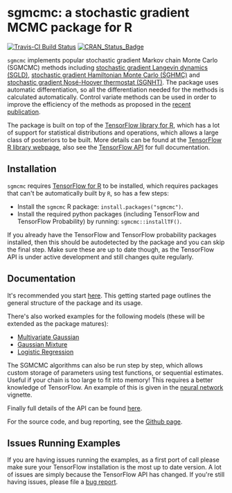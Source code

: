 # sgmcmc: a stochastic gradient MCMC package for R

[![Travis-CI Build Status](https://travis-ci.org/STOR-i/sgmcmc.svg?branch=master)](https://travis-ci.org/STOR-i/sgmcmc)
[![CRAN\_Status\_Badge](https://www.r-pkg.org/badges/version/sgmcmc)](https://cran.r-project.org/package=tensorflow)

`sgmcmc` implements popular stochastic gradient Markov chain Monte Carlo (SGMCMC) methods including [stochastic gradient Langevin dynamics (SGLD)](http://people.ee.duke.edu/~lcarin/398_icmlpaper.pdf), [stochastic gradient Hamiltonian Monte Carlo (SGHMC)](https://arxiv.org/pdf/1402.4102v2.pdf) and [stochastic gradient Nos&eacute;-Hoover thermostat (SGNHT)](http://papers.nips.cc/paper/5592-bayesian-sampling-using-stochastic-gradient-thermostats.pdf). The package uses automatic differentiation, so all the differentiation needed for the methods is calculated automatically. Control variate methods can be used in order to improve the efficiency of the methods as proposed in the [recent publication](https://arxiv.org/pdf/1706.05439.pdf).

The package is built on top of the [TensorFlow library for R](https://tensorflow.rstudio.com/), which has a lot of support for statistical distributions and operations, which allows a large class of posteriors to be built. More details can be found at the [TensorFlow R library webpage](https://tensorflow.rstudio.com/), also see the [TensorFlow API](https://www.tensorflow.org/api_docs/) for full documentation.

## Installation

`sgmcmc` requires [TensorFlow for R](https://github.com/rstudio/tensorflow) to be installed, which requires packages that can't be automatically built by `R`, so has a few steps:
- Install the `sgmcmc` R package: `install.packages("sgmcmc")`.
- Install the required python packages (including TensorFlow and TensorFlow Probability) by running: `sgmcmc::installTF()`.

If you already have the TensorFlow and TensorFlow probability packages installed, then this should be autodetected by the package and you can skip the final step. Make sure these are up to date though, as the TensorFlow API is under active development and still changes quite regularly.

## Documentation

It's recommended you start [here](https://stor-i.github.io/sgmcmc///articles/sgmcmc.html). This getting started page outlines the general structure of the package and its usage.

There's also worked examples for the following models (these will be extended as the package matures):
 - [Multivariate Gaussian](https://stor-i.github.io/sgmcmc///articles/mvGauss.html)
 - [Gaussian Mixture](https://stor-i.github.io/sgmcmc///articles/gaussMixture.html)
 - [Logistic Regression](https://stor-i.github.io/sgmcmc///articles/logisticRegression.html)

The SGMCMC algorithms can also be run step by step, which allows custom storage of parameters using test functions, or sequential estimates. Useful if your chain is too large to fit into memory! This requires a better knowledge of TensorFlow. An example of this is given in the [neural network](https://stor-i.github.io/sgmcmc///articles/nn.html) vignette.

Finally full details of the API can be found [here](https://stor-i.github.io/sgmcmc///reference/index.html).

For the source code, and bug reporting, see the [Github page](https://github.com/STOR-i/sgmcmc).

## Issues Running Examples

If you are having issues running the examples, as a first port of call please make sure your TensorFlow installation is the most up to date version. A lot of issues are simply because the TensorFlow API has changed. If you're still having issues, please file a [bug report](https://github.com/STOR-i/sgmcmc/issues).
